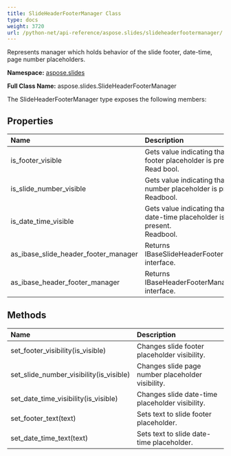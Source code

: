 ```yaml
---
title: SlideHeaderFooterManager Class
type: docs
weight: 3720
url: /python-net/api-reference/aspose.slides/slideheaderfootermanager/
---
```


Represents manager which holds behavior of the slide footer, date-time, page number placeholders.

**Namespace:** [aspose.slides](/slides/python-net/api-reference/aspose.slides/)

**Full Class Name:** aspose.slides.SlideHeaderFooterManager



The SlideHeaderFooterManager type exposes the following members:
## **Properties**
|**Name**|**Description**|
| :- | :- |
|is_footer_visible|Gets value indicating that a footer placeholder is present.<br/>            Read bool.|
|is_slide_number_visible|Gets value indicating that a page number placeholder is present.<br/>            Readbool.|
|is_date_time_visible|Gets value indicating that a date-time placeholder is present.<br/>            Readbool.|
|as_ibase_slide_header_footer_manager|Returns IBaseSlideHeaderFooterManager interface.|
|as_ibase_header_footer_manager|Returns IBaseHeaderFooterManager interface.|
## **Methods**
|**Name**|**Description**|
| :- | :- |
|set_footer_visibility(is_visible)|Changes slide footer placeholder visibility.|
|set_slide_number_visibility(is_visible)|Changes slide page number placeholder visibility.|
|set_date_time_visibility(is_visible)|Changes slide date-time placeholder visibility.|
|set_footer_text(text)|Sets text to slide footer placeholder.|
|set_date_time_text(text)|Sets text to slide date-time placeholder.|
